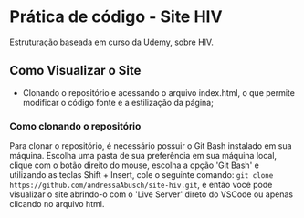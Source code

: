 # Prática de código - Site HIV

Estruturação baseada em curso da Udemy, sobre HIV.

## Como Visualizar o Site
- Clonando o repositório e acessando o arquivo index.html, o que permite modificar o código fonte e a estilização da página;

### Como clonando o repositório
Para clonar o repositório, é necessário possuir o Git Bash instalado em sua máquina. Escolha uma pasta de sua preferência em sua máquina local, clique com o botão direito do mouse, escolha a opção 'Git Bash' e utilizando as teclas Shift + Insert, cole o seguinte comando: `git clone https://github.com/andressaAbusch/site-hiv.git`, e então você pode visualizar o site abrindo-o com o 'Live Server' direto do VSCode ou apenas clicando no arquivo html.
